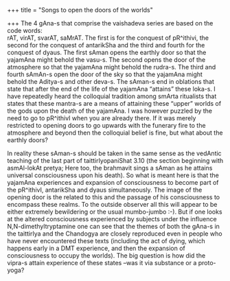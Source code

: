 +++
title = "Songs to open the doors of the worlds"

+++
The 4 gAna-s that comprise the vaishadeva series are based on the code
words:  
rAT, virAT, svarAT, saMrAT. The first is for the conquest of pR^ithivi,
the second for the conquest of antarikSha and the third and fourth for
the conquest of dyaus. The first sAman opens the earthly door so that
the yajamAna might behold the vasu-s. The second opens the door of the
atmosphere so that the yajamAna might behold the rudra-s. The third and
fourth sAmAn-s open the door of the sky so that the yajamAna might
behold the Aditya-s and other deva-s. The sAman-s end in oblations that
state that after the end of the life of the yajamAna “attains” these
loka-s. I have repeatedly heard the colloquial tradition among smArta
ritualists that states that these mantra-s are a means of attaining
these “upper” worlds of the gods upon the death of the yajamAna. I was
however puzzled by the need to go to pR^ithivI when you are already
there. If it was merely restricted to opening doors to go upwards with
the funerary fire to the atmosphere and beyond then the colloquial
belief is fine, but what about the earthly doors?

In reality these sAman-s should be taken in the same sense as the
vedAntic teaching of the last part of taittirIyopaniShat 3.10 (the
section beginning with asmAl-lokAt pretya; Here too, the brahmavit sings
a sAman as he attains universal consciousness upon his death). So what
is meant here is that the yajamAna experiences and expansion of
consciousness to become part of the pR^ithivI, antarikSha and dyaus
simultaneously. The image of the opening door is the related to this and
the passage of his consciousness to encompass these realms. To the
outside observer all this will appear to be either extremely bewildering
or the usual mumbo-jumbo :-). But if one looks at the altered
consciousness experienced by subjects under the influence
N,N-dimethyltryptamine one can see that the themes of both the gAna-s in
the taittirIya and the Chandogya are closely reproduced even in people
who have never encountered these texts (including the act of dying,
which happens early in a DMT experience, and then the expansion of
consciousness to occupy the worlds). The big question is how did the
vipra-s attain experience of these states –was it via substance or a
proto-yoga?
